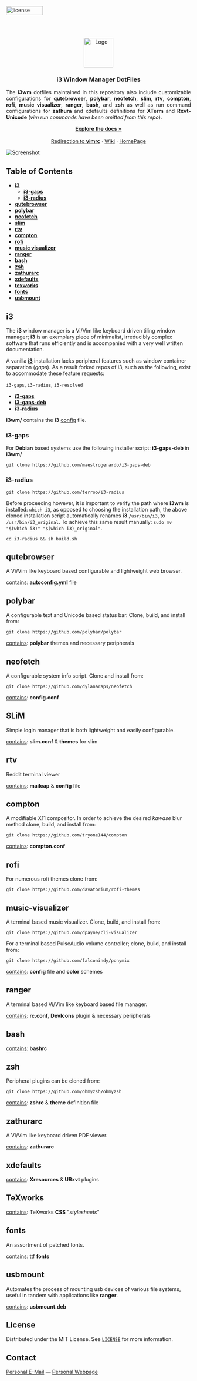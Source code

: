 <!-- PROJECT LOGO -->
<br />
<p align="left">
  <a href="https://github.com/MDBrodskiy/i3DotFiles/tree/master/LICENSE">
    <img src="images/license.svg" alt="license" width="100" height="24">
</p>
<br/>
<br/>
<p align="center">
  <a href="https://github.com/MDBrodskiy/i3DotFiles">
    <img src="images/logo.png" alt="Logo" width="80" height="80">
  </a>

  <h3 align="center">i3 Window Manager DotFiles</h3>

  <p align="justify">
The <strong>i3wm</strong> dotfiles maintained in this repository also include customizable configurations for <strong> qutebrowser</strong>, <strong>polybar</strong>, <strong>neofetch</strong>, <strong>slim</strong>, <strong>rtv</strong>, <strong>compton</strong>, <strong>rofi</strong>, <strong>music visualizer</strong>, <strong>ranger</strong>, <strong>bash</strong>, and <strong>zsh</strong> as well as run command configurations for <strong>zathura</strong> and xdefaults definitions for <strong>XTerm</strong> and <strong>Rxvt-Unicode</strong> (<em>vim run commands have been omitted from this repo</em>).
<br />
</p>
<p align="center">
    <a href="https://github.com/MDBrodskiy/i3DotFiles"><strong>Explore the docs »</strong></a>
    <br />
    <br />
    <a href="https://github.com/MDBrodskiy/.vim">Redirection to <strong>vimrc</strong></a>
    ·
    <a href="https://en.wikipedia.org/wiki/I3wm">Wiki</a>
    ·
    <a href="https://i3wm.org/">HomePage</a>
  </p>
</p>






<img src="images/screenshot.png" alt="Screenshot">






<!-- TABLE OF CONTENTS -->
## Table of Contents

* [**i3**](#i3)
  * [**i3-gaps**](#i3-gaps)
  * [**i3-radius**](#i3-radius)
* [**qutebrowser**](#qutebrowser)
* [**polybar**](#polybar)
* [**neofetch**](#neofetch)
* [**slim**](#slim)
* [**rtv**](#rtv)
* [**compton**](#comtpon)
* [**rofi**](#rofi)
* [**music visualizer**](#music-visualizer)
* [**ranger**](#ranger)
* [**bash**](#bash)
* [**zsh**](#zsh)
* [**zathurarc**](#zathurarc)
* [**xdefaults**](#xdefaults)
* [**texworks**](#texworks)
* [**fonts**](#fonts)
* [**usbmount**](#usbmount)






<!-- i3 -->
## i3 

The **i3** window manager is a Vi/Vim like keyboard driven tiling window manager; **i3** is an exemplary piece of minimalist, irreducibly complex software that runs efficiently and is accompanied with a very well written documentation.


A vanilla [**i3**](https://github.com/i3/i3) installation lacks peripheral features such as window container separation (*gaps*). As a result forked repos of i3, such as the following, exist to accommodate these feature requests:

`i3-gaps`, `i3-radius`, `i3-resolved`


* [**i3-gaps**](https://github.com/Airblader/i3)
* [**i3-gaps-deb**](https://github.com/maestrogerardo/i3-gaps-deb)
* [**i3-radius**](https://github.com/terroo/i3-radius)

**i3wm/** contains the **i3** [config](https://github.com/MDBrodskiy/i3DotFiles/tree/master/i3wm) file.

### i3-gaps

For **Debian** based systems use the following installer script:
**i3-gaps-deb** in **i3wm/**
```
git clone https://github.com/maestrogerardo/i3-gaps-deb
```

### i3-radius
 
```
git clone https://github.com/terroo/i3-radius
```
Before proceeding however, it is important to verify the path where **i3wm** is installed: `which i3`, as opposed to choosing the installation path, the above cloned installation script automatically renames **i3** `/usr/bin/i3`, to `/usr/bin/i3_original`. To achieve this same result manually: `sudo mv "$(which i3)" "$(which i3)_original"`.
```
cd i3-radius && sh build.sh
```



<!-- QUTEBROWSER -->
## qutebrowser

A Vi/Vim like keyboard based configurable and lightweight web browser.

[<u>contains</u>](https://github.com/MDBrodskiy/i3DotFiles/tree/master/qutebrowser): **autoconfig.yml** file




<!-- POLYBAR -->
## polybar 

A configurable text and Unicode based status bar. Clone, build, and install from:
```
git clone https://github.com/polybar/polybar
```

[<u>contains</u>](https://github.com/MDBrodskiy/i3DotFiles/tree/master/polybar): **polybar** themes and necessary peripherals



<!-- NEOFETCH -->
## neofetch 

A configurable system info script. Clone and install from:
```
git clone https://github.com/dylanaraps/neofetch
```

[<u>contains</u>](https://github.com/MDBrodskiy/i3DotFiles/tree/master/neofetch): **config.conf** 



<!-- SLiM -->
## SLiM

Simple login manager that is both lightweight and easily configurable.

[<u>contains</u>](https://github.com/MDBrodskiy/i3DotFiles/tree/master/slim): **slim.conf** & **themes** for slim



<!-- RTV -->
## rtv

Reddit terminal viewer

[<u>contains</u>](https://github.com/MDBrodskiy/i3DotFiles/tree/master/rtv): **mailcap** & **config** file


<!-- COMPTON -->
## compton

A modifiable X11 compositor. In order to achieve the desired *kawase* blur method clone, build, and install from:
```
git clone https://github.com/tryone144/compton
```

[<u>contains</u>](https://github.com/MDBrodskiy/i3DotFiles/tree/master/compton): **compton.conf** 



<!-- ROFI -->
## rofi

For numerous rofi themes clone from:
```
git clone https://github.com/davatorium/rofi-themes
```



<!-- CLI MUSIC VISUALIZER -->
## music-visualizer

A terminal based music visualizer. Clone, build, and install from:

```
git clone https://github.com/dpayne/cli-visualizer
```


For a terminal based PulseAudio volume controller; clone, build, and install from:

```
git clone https://github.com/falconindy/ponymix
```

[<u>contains</u>](https://github.com/MDBrodskiy/i3DotFiles/tree/master/vis): **config** file and **color** schemes



<!-- RANGER -->
## ranger

A terminal based Vi/Vim like keyboard based file manager.

[<u>contains</u>](https://github.com/MDBrodskiy/i3DotFiles/tree/master/ranger): **rc.conf**, **DevIcons** plugin & necessary peripherals


<!-- BASH -->
## bash

[<u>contains</u>](https://github.com/MDBrodskiy/i3DotFiles/tree/master/bash): **bashrc** 



<!-- ZSH -->
## zsh

Peripheral plugins can be cloned from:
```
git clone https://github.com/ohmyzsh/ohmyzsh 
```

[<u>contains</u>](https://github.com/MDBrodskiy/i3DotFiles/tree/master/zsh): **zshrc** & **theme** definition file



<!-- ZATHURARC -->
## zathurarc

A Vi/Vim like keyboard driven PDF viewer.

[<u>contains</u>](https://github.com/MDBrodskiy/i3DotFiles/tree/master/zathura): **zathurarc**



<!-- XDEFAULTS -->
## xdefaults

[<u>contains</u>](https://github.com/MDBrodskiy/i3DotFiles/tree/master/xdefaults): **Xresources** & **URxvt** plugins



<!-- TEXWORKS -->
## TeXworks

[<u>contains</u>](https://github.com/MDBrodskiy/i3DotFiles/tree/master/TeXworks): TeXworks **CSS** "*stylesheets*"



<!-- FONTS -->
## fonts

An assortment of patched fonts.

[<u>contains</u>](https://github.com/MDBrodskiy/i3DotFiles/tree/master/fonts): ttf **fonts** 



<!-- USBMOUNT -->
## usbmount

Automates the process of mounting usb devices of various file systems, useful in tandem with applications like **ranger**.

[<u>contains</u>](https://github.com/MDBrodskiy/i3DotFiles/tree/master/usbmount): **usbmount.deb**





<!-- LICENSE -->
## License

Distributed under the MIT License. See [`LICENSE`](https://github.com/MDBrodskiy/i3DotFiles/tree/master/LICENSE) for more information.






<!-- CONTACT -->
## Contact

<a href="mailto:Michael@Brodskiy.com">Personal E-Mail</a> — [Personal Webpage](http://Michael.Brodskiy.com/)  

